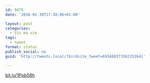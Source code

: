 ```yaml
---
id: 9475
date: '2016-01-30T17:38:06+01:00'

layout: post
categories:
  - Vis ma vie
tags:
  - tweet
format: status
publish_social: no
guid: 'http://tweets.local/?birdsite_tweet=693488371562352641'

---
```


[bit.ly/1Ppb58h](http://bit.ly/1Ppb58h)